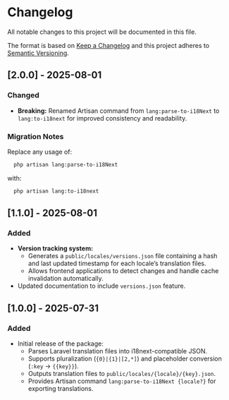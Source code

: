 # Changelog
All notable changes to this project will be documented in this file.

The format is based on [Keep a Changelog](http://keepachangelog.com/)
and this project adheres to [Semantic Versioning](http://semver.org/).

## [2.0.0] - 2025-08-01
### Changed
- **Breaking:** Renamed Artisan command from `lang:parse-to-i18Next` to `lang:to-i18next` for improved consistency and readability.

### Migration Notes
Replace any usage of:
```bash
  php artisan lang:parse-to-i18Next
```
with:
```bash
  php artisan lang:to-i18next
```

## [1.1.0] - 2025-08-01
### Added
- **Version tracking system:**
    - Generates a `public/locales/versions.json` file containing a hash and last updated timestamp for each locale’s translation files.
    - Allows frontend applications to detect changes and handle cache invalidation automatically.
- Updated documentation to include `versions.json` feature.

## [1.0.0] - 2025-07-31
### Added
- Initial release of the package:
    - Parses Laravel translation files into i18next-compatible JSON.
    - Supports pluralization (`{0}|{1}|[2,*]`) and placeholder conversion (`:key` → `{{key}}`).
    - Outputs translation files to `public/locales/{locale}/{key}.json`.
    - Provides Artisan command `lang:parse-to-i18Next {locale?}` for exporting translations.
